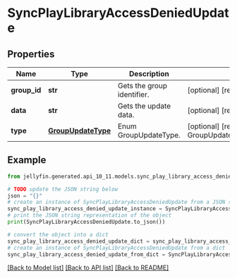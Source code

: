 # SyncPlayLibraryAccessDeniedUpdate


## Properties

Name | Type | Description | Notes
------------ | ------------- | ------------- | -------------
**group_id** | **str** | Gets the group identifier. | [optional] [readonly] 
**data** | **str** | Gets the update data. | [optional] [readonly] 
**type** | [**GroupUpdateType**](GroupUpdateType.md) | Enum GroupUpdateType. | [optional] [readonly] [default to GroupUpdateType.LIBRARYACCESSDENIED]

## Example

```python
from jellyfin.generated.api_10_11.models.sync_play_library_access_denied_update import SyncPlayLibraryAccessDeniedUpdate

# TODO update the JSON string below
json = "{}"
# create an instance of SyncPlayLibraryAccessDeniedUpdate from a JSON string
sync_play_library_access_denied_update_instance = SyncPlayLibraryAccessDeniedUpdate.from_json(json)
# print the JSON string representation of the object
print(SyncPlayLibraryAccessDeniedUpdate.to_json())

# convert the object into a dict
sync_play_library_access_denied_update_dict = sync_play_library_access_denied_update_instance.to_dict()
# create an instance of SyncPlayLibraryAccessDeniedUpdate from a dict
sync_play_library_access_denied_update_from_dict = SyncPlayLibraryAccessDeniedUpdate.from_dict(sync_play_library_access_denied_update_dict)
```
[[Back to Model list]](../README.md#documentation-for-models) [[Back to API list]](../README.md#documentation-for-api-endpoints) [[Back to README]](../README.md)


